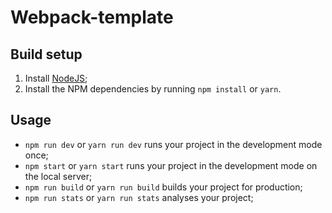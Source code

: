 # **Webpack-template**
## Build setup
1. Install [NodeJS](https://nodejs.org/en/);
2. Install the NPM dependencies by running `npm install` or `yarn`.
## Usage
* `npm run dev` or `yarn run dev` runs your project in the development mode once;
* `npm start` or `yarn start` runs your project in the development mode on the local server;
* `npm run build` or `yarn run build` builds your project for production;
* `npm run stats` or `yarn run stats` analyses your project;